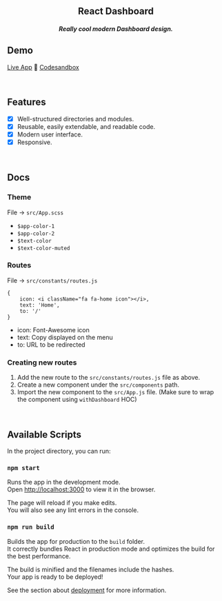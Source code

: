 <div align="center">
    <h2 align="center">React Dashboard</h2>
    <h5 align="center">Really cool modern Dashboard design.</h5>
</div>

## Demo

[Live App](https://kibmw.csb.app/) :rocket:
[Codesandbox](https://codesandbox.io/s/trusting-cdn-kibmw)

<br/>

## Features

- [x] Well-structured directories and modules.
- [x] Reusable, easily extendable, and readable code.
- [x] Modern user interface.
- [x] Responsive.

<br/>

## Docs

### Theme

File -> `src/App.scss`

- `$app-color-1`
- `$app-color-2`
- `$text-color`
- `$text-color-muted`

### Routes

File -> `src/constants/routes.js`

```
{
    icon: <i className="fa fa-home icon"></i>,
    text: 'Home',
    to: '/'
}
```

- icon: Font-Awesome icon
- text: Copy displayed on the menu
- to: URL to be redirected

### Creating new routes

1. Add the new route to the `src/constants/routes.js` file as above.
2. Create a new component under the `src/components` path.
3. Import the new component to the `src/App.js` file. (Make sure to wrap the component using `withDashboard` HOC)

<br/>

## Available Scripts

In the project directory, you can run:

### `npm start`

Runs the app in the development mode.\
Open [http://localhost:3000](http://localhost:3000) to view it in the browser.

The page will reload if you make edits.\
You will also see any lint errors in the console.

### `npm run build`

Builds the app for production to the `build` folder.\
It correctly bundles React in production mode and optimizes the build for the best performance.

The build is minified and the filenames include the hashes.\
Your app is ready to be deployed!

See the section about [deployment](https://facebook.github.io/create-react-app/docs/deployment) for more information.
